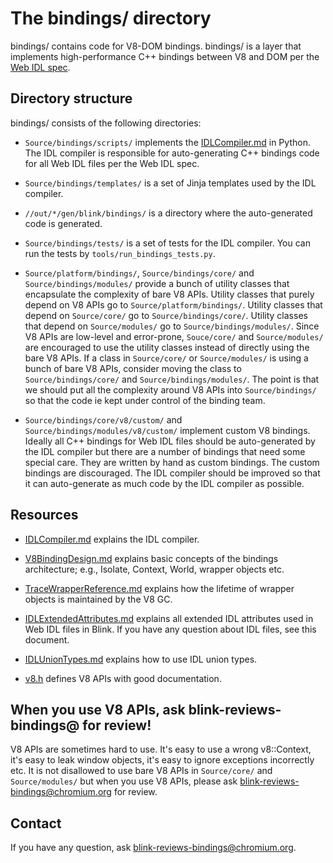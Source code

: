 # The bindings/ directory

bindings/ contains code for V8-DOM bindings.
bindings/ is a layer that implements high-performance C++ bindings
between V8 and DOM per the [Web IDL spec](https://heycam.github.io/webidl/).

## Directory structure

bindings/ consists of the following directories:

* `Source/bindings/scripts/` implements the
[IDLCompiler.md](IDLCompiler.md)
in Python. The IDL compiler is responsible for auto-generating C++ bindings code
for all Web IDL files per the Web IDL spec.

* `Source/bindings/templates/` is a set of Jinja templates used
by the IDL compiler.

* `//out/*/gen/blink/bindings/` is a directory where the auto-generated
code is generated.

* `Source/bindings/tests/` is a set of tests for the IDL compiler.
You can run the tests by `tools/run_bindings_tests.py`.

* `Source/platform/bindings/`, `Source/bindings/core/` and
`Source/bindings/modules/` provide a bunch of utility classes that encapsulate
the complexity of bare V8 APIs. Utility classes that purely depend on V8 APIs
go to `Source/platform/bindings/`. Utility classes that depend on `Source/core/`
go to `Source/bindings/core/`. Utility classes that depend on `Source/modules/`
go to `Source/bindings/modules/`. Since V8 APIs are low-level and error-prone,
`Souce/core/` and `Source/modules/` are encouraged to use the utility classes
instead of directly using the bare V8 APIs. If a class in
`Source/core/` or `Source/modules/` is using a bunch of bare V8 APIs,
consider moving the class to `Source/bindings/core/` and `Source/bindings/modules/`.
The point is that we should put all the complexity around V8 APIs into
`Source/bindings/` so that the code ie kept under control of the binding team.

* `Source/bindings/core/v8/custom/` and `Source/bindings/modules/v8/custom/`
implement custom V8 bindings. Ideally all C++ bindings for Web IDL files
should be auto-generated by the IDL compiler but there are a number of bindings
that need some special care. They are written by hand as custom bindings.
The custom bindings are discouraged. The IDL compiler should be improved so that
it can auto-generate as much code by the IDL compiler as possible.

## Resources

* [IDLCompiler.md](IDLCompiler.md)
explains the IDL compiler.

* [V8BindingDesign.md](core/v8/V8BindingDesign.md)
explains basic concepts of the bindings architecture; e.g.,
Isolate, Context, World, wrapper objects etc.

* [TraceWrapperReference.md](core/v8/TraceWrapperReference.md)
explains how the lifetime of wrapper objects is maintained by the V8 GC.

* [IDLExtendedAttributes.md](IDLExtendedAttributes.md)
explains all extended IDL attributes used in Web IDL files in Blink.
If you have any question about IDL files, see this document.

* [IDLUnionTypes.md](IDLUnionTypes.md)
explains how to use IDL union types.

* [v8.h](https://cs.chromium.org/chromium/src/v8/include/v8.h?sq=package:chromium&dr=CSs)
defines V8 APIs with good documentation.

## When you use V8 APIs, ask blink-reviews-bindings@ for review!

V8 APIs are sometimes hard to use. It's easy to use a wrong v8::Context,
it's easy to leak window objects, it's easy to ignore exceptions incorrectly
etc. It is not disallowed to use bare V8 APIs in
`Source/core/` and `Source/modules/` but when you use V8 APIs, please ask
blink-reviews-bindings@chromium.org for review.

## Contact

If you have any question, ask blink-reviews-bindings@chromium.org.
